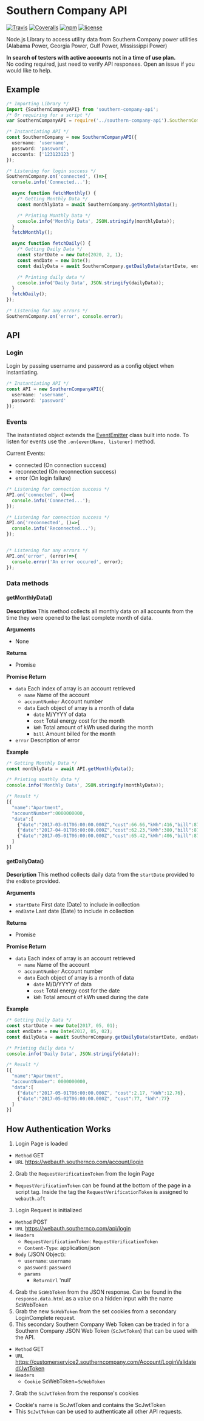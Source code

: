 # Southern Company API
[![Travis](https://img.shields.io/travis/apearson/southern-company-api.svg)](https://travis-ci.org/apearson/southern-company-api) [![Coveralls](https://img.shields.io/coveralls/apearson/southern-company-api.svg)](https://coveralls.io/github/apearson/southern-company-api)
[![npm](https://img.shields.io/npm/dt/southern-company-api.svg)](https://www.npmjs.com/package/southern-company-api)
[![license](https://img.shields.io/npm/l/southern-company-api.svg)](https://github.com/apearson/southern-company-api/blob/master/LICENSE.md)

Node.js Library to access utility data from Southern Company power utilities (Alabama Power, Georgia Power, Gulf Power, Mississippi Power) 

**In search of testers with active accounts not in a time of use plan.**    
No coding required, just need to verify API responses.  Open an issue if you would like to help. 

## Example
```typescript
/* Importing Library */
import {SouthernCompanyAPI} from 'southern-company-api';
/* Or requiring for a script */
var SouthernCompanyAPI = require('../southern-company-api').SouthernCompanyAPI;

/* Instantiating API */
const SouthernCompany = new SouthernCompanyAPI({
  username: 'username',
  password: 'password',
  accounts: ['123123123']
});

/* Listening for login success */
SouthernCompany.on('connected', ()=>{
  console.info('Connected...');

  async function fetchMonthly() {
    /* Getting Monthly Data */
    const monthlyData = await SouthernCompany.getMonthlyData();

    /* Printing Monthly Data */
    console.info('Monthly Data', JSON.stringify(monthlyData));
  }
  fetchMonthly();

  async function fetchDaily() {
    /* Getting Daily Data */
    const startDate = new Date(2020, 2, 1);
    const endDate = new Date();
    const dailyData = await SouthernCompany.getDailyData(startDate, endDate);

    /* Printing daily data */
    console.info('Daily Data', JSON.stringify(dailyData));
  }
  fetchDaily();
});

/* Listening for any errors */
SouthernCompany.on('error', console.error);
```

## API

### Login
Login by passing username and password as a config object when instantiating.
```typescript
/* Instantiating API */
const API = new SouthernCompanyAPI({
  username: 'username',
  password: 'password'
});
```

### Events
The instantiated object extends the [EventEmitter](https://nodejs.org/api/events.html) class built into node. To listen for events use the `.on(eventName, listener)` method.

Current Events:
  * connected (On connection success)
  * reconnected (On reconnection success)
  * error (On login failure)

```typescript
/* Listening for connection success */
API.on('connected', ()=>{
  console.info('Connected...');
});

/* Listening for connection success */
API.on('reconnected', ()=>{
  console.info('Reconnected...');
});


/* Listening for any errors */
API.on('error', (error)=>{
  console.error('An error occured', error);
});
```

### Data methods
#### getMonthlyData()
**Description**
This method collects all monthly data on all accounts from the time they were opened to the last complete month of data.

**Arguments**
  * None

**Returns**
  * Promise

**Promise Return**
  * `data` Each index of array is an account retrieved
      * `name` Name of the account
      * `accountNumber` Account number
      * `data` Each object of array is a month of data
        * `date` M/YYYY of data
        * `cost` Total energy cost for the month
        * `kWh` Total amount of kWh used during the month
        * `bill` Amount billed for the month
  * `error` Description of error

**Example**
```typescript
/* Getting Monthly Data */
const monthlyData = await API.getMonthlyData();

/* Printing monthly data */
console.info('Monthly Data', JSON.stringify(monthlyData));

/* Result */
[{
  "name":"Apartment",
  "accountNumber":0000000000,
  "data":[
    {"date":"2017-03-01T06:00:00.000Z","cost":66.66,"kWh":416,"bill":87},
    {"date":"2017-04-01T06:00:00.000Z","cost":62.23,"kWh":380,"bill":87},
    {"date":"2017-05-01T06:00:00.000Z","cost":65.42,"kWh":406,"bill":87}
  ]
}]
```


#### getDailyData()
**Description**
This method collects daily data from the `startDate` provided to the `endDate` provided.

**Arguments**
  * `startDate` First date (Date) to include in collection
  * `endDate` Last date (Date) to include in collection

**Returns**
  * Promise

**Promise Return**
  * `data` Each index of array is an account retrieved
      * `name` Name of the account
      * `accountNumber` Account number
      * `data` Each object of array is a month of data
        * `date` M/D/YYYY of data
        * `cost` Total energy cost for the date
        * `kWh` Total amount of kWh used during the date

**Example**
```typescript
/* Getting Daily Data */
const startDate = new Date(2017, 05, 01);
const endDate = new Date(2017, 05, 02);
const dailyData = await SouthernCompany.getDailyData(startDate, endDate);

/* Printing daily data */
console.info('Daily Data', JSON.stringify(data));

/* Result */
[{
  "name":"Apartment",
  "accountNumber": 0000000000,
  "data":[
    {"date":"2017-05-01T06:00:00.000Z", "cost":2.17, "kWh":12.76},
    {"date":"2017-05-02T06:00:00.000Z", "cost":77, "kWh":77}
  ]
}]
```


## How Authentication Works
1. Login Page is loaded
  * `Method` GET
  * `URL` https://webauth.southernco.com/account/login
2. Grab the `RequestVerificationToken` from the login Page
  * `RequestVerificationToken` can be found at the bottom of the page in a script tag.  Inside the tag the `RequestVerificationToken` is assigned to `webauth.aft`
3. Login Request is initialized
  * `Method` POST
  * `URL` https://webauth.southernco.com/api/login
  * `Headers`
    * `RequestVerificationToken`: `RequestVerificationToken`
    * `Content-Type`: application/json
  * `Body` (JSON Object):
    * `username`: `username`
    * `password`: `password`
    * `params`
      * `ReturnUrl` 'null'
4. Grab the `ScWebToken` from the JSON response. Can be found in the `response.data.html` as a value on a hidden input with the name ScWebToken
5. Grab the new `ScWebToken` from the set cookies from a secondary LoginComplete request.
6. This secondary Southern Company Web Token can be traded in for a Southern Company JSON Web Token (`ScJwtToken`) that can be used with the API.
  * `Method` GET
  * `URL` https://customerservice2.southerncompany.com/Account/LoginValidated/JwtToken
  * `Headers`
    * `Cookie` ScWebToken=`ScWebToken`
7. Grab the `ScJwtToken` from the response's cookies
  * Cookie's name is ScJwtToken and contains the ScJwtToken
  * This `ScJwtToken` can be used to authenticate all other API requests.
